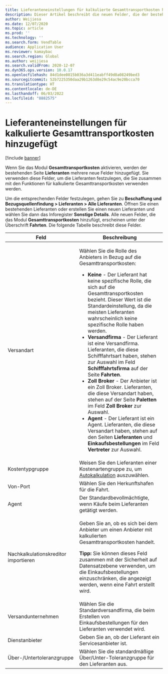 ```yaml
---
title: Lieferanteneinstellungen für kalkulierte Gesamttransportkosten hinzugefügt
description: Dieser Artikel beschreibt die neuen Felder, die der bestehenden Seite „Lieferanten“ hinzugefügt werden, wenn Sie das Modul „Gesamttransportkosten“ aktivieren. Sie verwenden diese Felder, um die Lieferanten festzulegen, die Sie zusammen mit den Funktionen für kalkulierte Gesamttransportkosten verwenden werden.
author: Weijiesa
ms.date: 12/07/2020
ms.topic: article
ms.prod: ''
ms.technology: ''
ms.search.form: VendTable
audience: Application User
ms.reviewer: kamaybac
ms.search.region: Global
ms.author: weijiesa
ms.search.validFrom: 2020-12-07
ms.dyn365.ops.version: 10.0.17
ms.openlocfilehash: 84d1dee0815b036a3d411eabff49d8a08249bed3
ms.sourcegitcommit: 52b7225350daa29b1263d8e29c54ac9e20bcca70
ms.translationtype: HT
ms.contentlocale: de-DE
ms.lasthandoff: 06/03/2022
ms.locfileid: "8882575"
---
```

# <a name="vendor-settings-added-for-landed-cost"></a>Lieferanteneinstellungen für kalkulierte Gesamttransportkosten hinzugefügt

[!include [banner](../../includes/banner.md)]

Wenn Sie das Modul **Gesamttransportkosten** aktivieren, werden der bestehenden Seite **Lieferanten** mehrere neue Felder hinzugefügt. Sie verwenden diese Felder, um die Lieferanten festzulegen, die Sie zusammen mit den Funktionen für kalkulierte Gesamttransportkosten verwenden werden.

Um die entsprechenden Felder festzulegen, gehen Sie zu **Beschaffung und Bezugsquellenfindung \> Lieferanten \> Alle Lieferanten**. Öffnen Sie einen bestehenden Lieferanten oder erstellen Sie einen neuen Lieferanten und wählen Sie dann das Inforegister **Sonstige Details**. Alle neuen Felder, die das Modul **Gesamttransportkosten** hinzufügt, erscheinen unter der Überschrift **Fahrten**. Die folgende Tabelle beschreibt diese Felder.

| Feld | Beschreibung |
|---|---|
| Versandart | <p>Wählen Sie die Rolle des Anbieters in Bezug auf die Gesamttransportkosten:</p><ul><li>**Keine** - Der Lieferant hat keine spezifische Rolle, die sich auf die Gesamttransportkosten bezieht. Dieser Wert ist die Standardeinstellung, da die meisten Lieferanten wahrscheinlich keine spezifische Rolle haben werden.</li><li>**Versandfirma** - Der Lieferant ist eine Versandfirma. Lieferanten, die diese Schifffahrtsart haben, stehen zur Auswahl im Feld **Schifffahrtsfirma** auf der Seite **Fahrten**.</li><li>**Zoll Broker** - Der Anbieter ist ein Zoll Broker. Lieferanten, die diese Versandart haben, stehen auf der Seite **Paletten** im Feld **Zoll Broker** zur Auswahl.</li><li>**Agent** - Der Lieferant ist ein Agent. Lieferanten, die diese Versandart haben, stehen auf den Seiten **Lieferanten** und **Einkaufsbestellungen** im Feld **Vertreter** zur Auswahl.</li></ul> |
| Kostentypgruppe | Weisen Sie den Lieferanten einer Kostenartengruppe zu, um [Autokalkulation](auto-cost-setup.md) auszuwählen. |
| Von-Port | Wählen Sie den Herkunftshafen für die Fahrt. |
| Agent | Der Standardbevollmächtigte, wenn Käufe beim Lieferanten getätigt werden. |
| Nachkalkulationskreditor importieren | <p>Geben Sie an, ob es sich bei dem Anbieter um einen Anbieter mit kalkulierten Gesamttransportkosten handelt.</p><p>**Tipp:** Sie können dieses Feld zusammen mit der Sicherheit auf Datensatzebene verwenden, um die Einkaufsbestellungen einzuschränken, die angezeigt werden, wenn eine Fahrt erstellt wird.</p> |
| Versandunternehmen | Wählen Sie die Standardversandfirma, die beim Erstellen von Einkaufsbestellungen für den Lieferanten verwendet wird. |
| Dienstanbieter | Geben Sie an, ob der Lieferant ein Servicesanbieter ist. |
| Über-/Untertoleranzgruppe | Wählen Sie die standardmäßige Über/Unter-Toleranzgruppe für den Lieferanten aus. |

